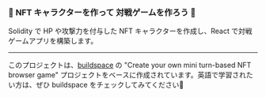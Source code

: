 ### 💎 **NFT キャラクターを作って 対戦ゲームを作ろう 🎉**

Solidity で HP や攻撃力を付与した NFT キャラクターを作成し、React で対戦ゲームアプリを構築します。

----
このプロジェクトは、[buildspace](https://buildspace.so/) の "Create your own mini turn-based NFT browser game" プロジェクトをベースに作成されています。英語で学習されたい方は、ぜひ buildspace をチェックしてみてください🦄
